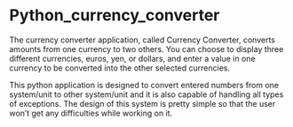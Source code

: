 # Python_currency_converter
The currency converter application, called Currency Converter, converts amounts from one currency to two others. You can choose to display three different currencies, euros, yen, or dollars, and enter a value in one currency to be converted into the other selected currencies.

This python application is designed to convert entered numbers from one system/unit to other system/unit and it is also capable of handling all types of exceptions. The design of this system is pretty simple so that the user won’t get any difficulties while working on it.
